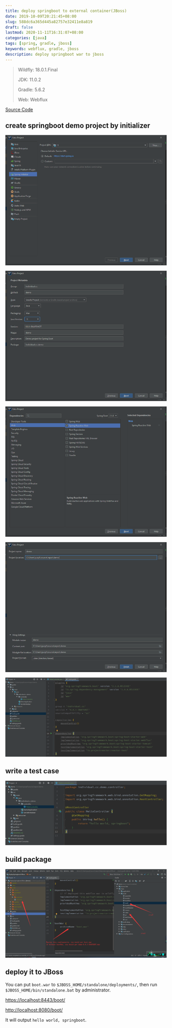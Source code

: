 ```yaml
---
title: deploy springboot to external container(JBoss)
date: 2019-10-09T20:21:45+08:00
slug: 588dc6a365d445a82757e32411e8a819
draft: false
lastmod: 2020-11-11T16:31:07+08:00
categories: [java]
tags: [spring, gradle, jboss]
keywords: webflux, gradle, jboss
description: deploy springboot war to jboss
---
```


> Wildfly: 18.0.1.Final
>
> JDK: 11.0.2
>
> Gradle: 5.6.2
>
> Web: Webflux

[Source Code](https://github.com/pplmx/DeploySpringboot2JBoss)

<!-- more -->

## create springboot demo project by initializer

![1569844794129](assets/1569844794129.png)

![1569844973320](assets/1569844973320.png)

![1569845032989](assets/1569845032989.png)

![1569845140007](assets/1569845140007.png)

![1569846771715](assets/1569846771715.png)

## write a test case

![1569846460212](assets/1569846460212.png)

## build package

![1570622045669](assets/1570622045669.png)

## deploy it to JBoss

You can put `boot.war` to `$JBOSS_HOME/standalone/deployments/`, then run `$JBOSS_HOME/bin/standalone.bat` by administrator.

[https://localhost:8443/boot/](https://localhost:8443/boot/)

[http://localhost:8080/boot/](http://localhost:8080/boot/)

It will output `hello world, springboot`.